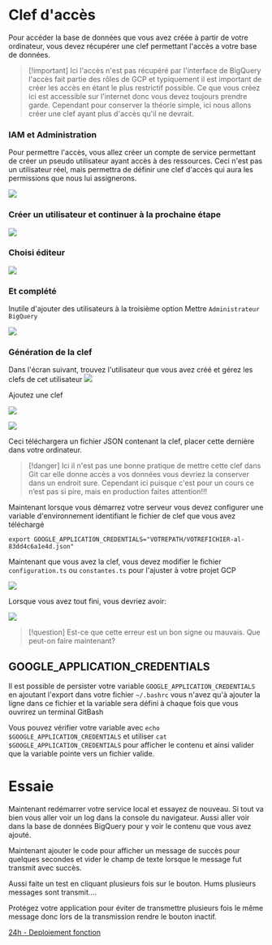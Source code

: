 
# Clef d'accès

Pour accéder la base de données que vous avez créée à partir de votre ordinateur, vous devez récupérer une clef permettant l'accès a votre base de données.

> [!important] Ici l'accès n'est pas récupéré par l'interface de BigQuery l'accès fait partie des rôles de GCP et  typiquement il est important de créer les accès en étant le plus restrictif possible. Ce que vous créez ici est accessible sur l'internet donc vous devez toujours prendre garde. Cependant pour conserver la théorie simple, ici nous allons créer une clef ayant plus d'accès qu'il ne devrait.

### IAM et Administration

Pour permettre l'accès, vous allez créer un compte de service permettant de créer un pseudo utilisateur ayant accès à des ressources. Ceci n'est pas un utilisateur réel, mais permettra de définir une clef d'accès qui aura les permissions que nous lui assignerons.

![](images/Pasted%20image%2020231115103548.png)

### Créer un utilisateur et continuer à la prochaine étape

![](images/Pasted%20image%2020231115104449.png)

### Choisi éditeur

![](images/Pasted%20image%2020231115104557.png)

### Et complété

Inutile d'ajouter des utilisateurs à la troisième option Mettre `Administrateur BigQuery`

![](images/Pasted%20image%2020231115104659.png)

### Génération de la clef

Dans l'écran suivant, trouvez l'utilisateur que vous avez créé et gérez les clefs de cet utilisateur
![](images/Pasted%20image%2020231115104833.png)

Ajoutez une clef

![](images/Pasted%20image%2020231115104906.png)

![](images/Pasted%20image%2020231115105006.png)

Ceci téléchargera un fichier JSON contenant la clef, placer cette dernière dans votre ordinateur. 

> [!danger] Ici il n'est pas une bonne pratique de mettre cette clef dans Git car elle donne accès a vos données vous devriez la conserver dans un endroit sure. Cependant ici puisque c'est pour un cours ce n’est pas si pire, mais en production faites attention!!!

Maintenant lorsque vous démarrez votre serveur vous devez configurer une variable d'environnement identifiant le fichier de clef que vous avez téléchargé

 `export GOOGLE_APPLICATION_CREDENTIALS="VOTREPATH/VOTREFICHIER-al-83dd4c6a1e4d.json"`

Maintenant que vous avez la clef, vous devez modifier le fichier `configuration.ts` ou `constantes.ts` pour l'ajuster à votre projet GCP


![](images/Pasted%20image%2020231115112059.png)

Lorsque vous avez tout fini, vous devriez avoir: 

![](images/Pasted%20image%2020231115112316.png)

> [!question] Est-ce que cette erreur est un bon signe ou mauvais. Que peut-on faire maintenant?


## GOOGLE_APPLICATION_CREDENTIALS

Il est possible de persister votre variable `GOOGLE_APPLICATION_CREDENTIALS` en ajoutant l'export dans votre fichier `~/.bashrc` vous n'avez qu'à ajouter la ligne dans ce fichier et la variable sera défini à chaque fois que vous ouvrirez un terminal GitBash

Vous pouvez vérifier votre variable avec `echo $GOOGLE_APPLICATION_CREDENTIALS` et utiliser `cat $GOOGLE_APPLICATION_CREDENTIALS` pour afficher le contenu et ainsi valider que la variable pointe vers un fichier valide.

# Essaie

Maintenant redémarrer votre service local et essayez de nouveau. Si tout va bien vous aller voir un log dans la console du navigateur. Aussi aller voir dans la base de données BigQuery pour y voir le contenu que vous avez ajouté.

Maintenant ajouter le code pour afficher un message de succès pour quelques secondes et vider le champ de texte lorsque le message fut transmit avec succès.

Aussi faite un test en cliquant plusieurs fois sur le bouton. Hums plusieurs messages sont transmit.... 

Protégez votre application pour éviter de transmettre plusieurs fois le même message donc lors de la transmission rendre le bouton inactif.

[24h - Deploiement fonction](24h%20-%20Deploiement%20fonction.md)

